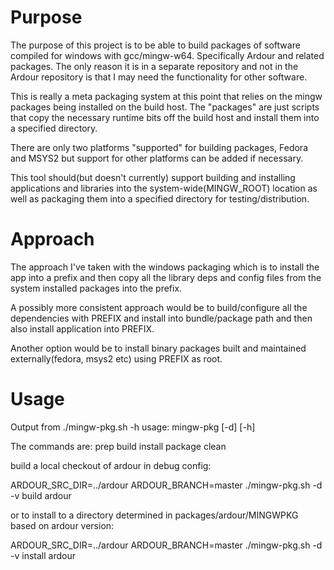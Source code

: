# Purpose

The purpose of this project is to be able to build packages of software
compiled for windows with gcc/mingw-w64. Specifically Ardour and related
packages. The only reason it is in a separate repository and not in the
Ardour repository is that I may need the functionality for other software.

This is really a meta packaging system at this point that relies on the
mingw packages being installed on the build host. The "packages" are
just scripts that copy the necessary runtime bits off the build host and
install them into a specified directory.

There are only two platforms "supported" for building packages, Fedora
and MSYS2 but support for other platforms can be added if necessary.

This tool should(but doesn't currently) support building and installing
applications and libraries into the system-wide(MINGW_ROOT) location as
well as packaging them into a specified directory for
testing/distribution.

# Approach

The approach I've taken with the windows packaging which is to install
the app into a prefix and then copy all the library deps and config files
from the system installed packages into the prefix.

A possibly more consistent approach would be to build/configure all the
dependencies with PREFIX and install into bundle/package path and then
also install application into PREFIX.

Another option would be to install binary packages built and maintained
externally(fedora, msys2 etc) using PREFIX as root.

# Usage

Output from ./mingw-pkg.sh -h
usage: mingw-pkg [-d] [-h] <command> <package>

The commands are:
prep
build
install
package
clean

build a local checkout of ardour in debug config:

ARDOUR_SRC_DIR=../ardour ARDOUR_BRANCH=master ./mingw-pkg.sh -d -v build ardour

or to install to a directory determined in packages/ardour/MINGWPKG based on
ardour version:

ARDOUR_SRC_DIR=../ardour ARDOUR_BRANCH=master ./mingw-pkg.sh -d -v install ardour
